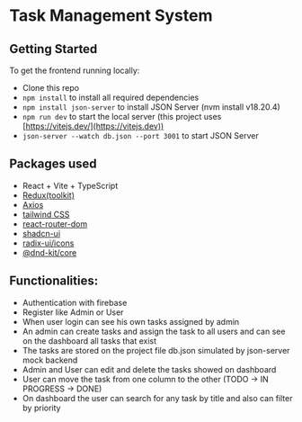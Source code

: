 # Task Management System

## Getting Started

To get the frontend running locally:

* Clone this repo
* `npm install` to install all required dependencies
* `npm install json-server` to install JSON Server (nvm install v18.20.4)
* `npm run dev` to start the local server (this project uses [https://vitejs.dev/](https://vitejs.dev))
* `json-server --watch db.json --port 3001` to start JSON Server

## Packages used

- React + Vite + TypeScript
- [Redux(toolkit)](https://redux-toolkit.js.org/)
- [Axios](https://axios-http.com/docs/intro)
- [tailwind CSS](https://tailwindcss.com/docs/configuration)
- [react-router-dom](https://www.npmjs.com/package/react-router-dom)
- [shadcn-ui](https://github.com/shadcn-ui/ui/)
- [radix-ui/icons](https://www.radix-ui.com/icons)
- [@dnd-kit/core](https://dndkit.com/)

## Functionalities:

* Authentication with firebase
* Register like Admin or User
* When user login can see his own tasks assigned by admin
* An admin can create tasks and assign the task to all users and can see on the dashboard all tasks that exist
* The tasks are stored on the project file db.json simulated by json-server mock backend
* Admin and User can edit and delete the tasks showed on dashboard
* User can move the task from one column to the other (TODO -> IN PROGRESS -> DONE)
* On dashboard the user can search for any task by title and also can filter by priority